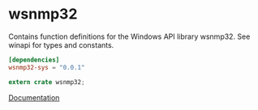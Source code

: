 # wsnmp32 #
Contains function definitions for the Windows API library wsnmp32. See winapi for types and constants.

```toml
[dependencies]
wsnmp32-sys = "0.0.1"
```

```rust
extern crate wsnmp32;
```

[Documentation](https://retep998.github.io/doc/wsnmp32/)
